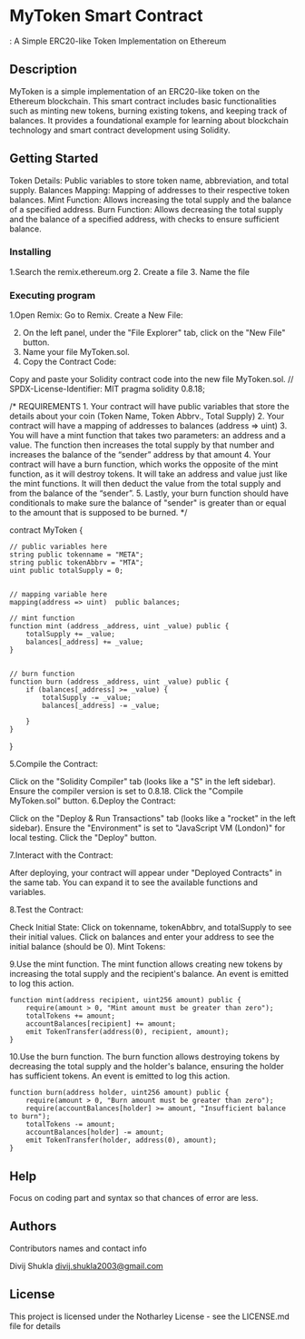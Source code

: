 # MyToken Smart Contract
: A Simple ERC20-like Token Implementation on Ethereum


## Description

MyToken is a simple implementation of an ERC20-like token on the Ethereum blockchain. This smart contract includes basic functionalities such as minting new tokens, burning existing tokens, and keeping track of balances. It provides a foundational example for learning about blockchain technology and smart contract development using Solidity.

## Getting Started

Token Details: Public variables to store token name, abbreviation, and total supply.
Balances Mapping: Mapping of addresses to their respective token balances.
Mint Function: Allows increasing the total supply and the balance of a specified address.
Burn Function: Allows decreasing the total supply and the balance of a specified address, with checks to ensure sufficient balance.

### Installing
1.Search the remix.ethereum.org
2. Create a file 
3. Name the file


### Executing program

1.Open Remix:
Go to Remix.
Create a New File:

2. On the left panel, under the "File Explorer" tab, click on the "New File" button.
3. Name your file MyToken.sol.
4. Copy the Contract Code:

Copy and paste your Solidity contract code into the new file MyToken.sol.
// SPDX-License-Identifier: MIT
pragma solidity 0.8.18;

/*
       REQUIREMENTS
    1. Your contract will have public variables that store the details about your coin (Token Name, Token Abbrv., Total Supply)
    2. Your contract will have a mapping of addresses to balances (address => uint)
    3. You will have a mint function that takes two parameters: an address and a value. 
       The function then increases the total supply by that number and increases the balance 
       of the “sender” address by that amount
    4. Your contract will have a burn function, which works the opposite of the mint function, as it will destroy tokens. 
       It will take an address and value just like the mint functions. It will then deduct the value from the total supply 
       and from the balance of the “sender”.
    5. Lastly, your burn function should have conditionals to make sure the balance of "sender" is greater than or equal 
       to the amount that is supposed to be burned.
*/

contract MyToken {

    // public variables here
    string public tokenname = "META";
    string public tokenAbbrv = "MTA";
    uint public totalSupply = 0;


    // mapping variable here
    mapping(address => uint)  public balances;

    // mint function
    function mint (address _address, uint _value) public {
        totalSupply += _value;
        balances[_address] += _value;
    }


    // burn function
    function burn (address _address, uint _value) public {
        if (balances[_address] >= _value) {
            totalSupply -= _value;
            balances[_address] -= _value;

        }
    }

}

5.Compile the Contract:

Click on the "Solidity Compiler" tab (looks like a "S" in the left sidebar).
Ensure the compiler version is set to 0.8.18.
Click the "Compile MyToken.sol" button.
6.Deploy the Contract:

Click on the "Deploy & Run Transactions" tab (looks like a "rocket" in the left sidebar).
Ensure the "Environment" is set to "JavaScript VM (London)" for local testing.
Click the "Deploy" button.

7.Interact with the Contract:

After deploying, your contract will appear under "Deployed Contracts" in the same tab.
You can expand it to see the available functions and variables.

8.Test the Contract:

Check Initial State:
Click on tokenname, tokenAbbrv, and totalSupply to see their initial values.
Click on balances and enter your address to see the initial balance (should be 0).
Mint Tokens:

9.Use the mint function.
The mint function allows creating new tokens by increasing the total supply and the recipient's balance. An event is emitted to log this action.
   
    function mint(address recipient, uint256 amount) public {
        require(amount > 0, "Mint amount must be greater than zero");
        totalTokens += amount;
        accountBalances[recipient] += amount;
        emit TokenTransfer(address(0), recipient, amount);
    }

10.Use the burn function.
The burn function allows destroying tokens by decreasing the total supply and the holder's balance, ensuring the holder has sufficient tokens. An event is emitted to log this action.
    
    function burn(address holder, uint256 amount) public {
        require(amount > 0, "Burn amount must be greater than zero");
        require(accountBalances[holder] >= amount, "Insufficient balance to burn");
        totalTokens -= amount;
        accountBalances[holder] -= amount;
        emit TokenTransfer(holder, address(0), amount);
    }


## Help

Focus on coding part and syntax so that chances of error are less.

## Authors

Contributors names and contact info

Divij Shukla
divij.shukla2003@gmail.com

## License

This project is licensed under the Notharley License - see the LICENSE.md file for details
